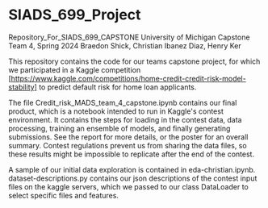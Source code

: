 # SIADS_699_Project
Repository_For_SIADS_699_CAPSTONE
University of Michigan Capstone Team 4, Spring 2024
Braedon Shick, Christian Ibanez Diaz, Henry Ker

This repository contains the code for our teams capstone project, for which we participated in a Kaggle competition [https://www.kaggle.com/competitions/home-credit-credit-risk-model-stability] to predict default risk for home loan applicants. 

The file Credit_risk_MADS_team_4_capstone.ipynb contains our final product, which is a notebook intended to run in Kaggle's contest environment. It contains the steps for loading in the contest data, data processing, training an ensemble of models, and finally generating submissions. See the report for more details, or the poster for an overall summary. Contest regulations prevent us from sharing the data files, so these results might be impossible to replicate after the end of the contest.

A sample of our initial data exploration is contained in eda-christian.ipynb. dataset-descriptions.py contains our json descriptions of the contest input files on the kaggle servers, which we passed to our class DataLoader to select specific files and features.

